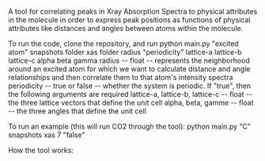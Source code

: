 A tool for correlating peaks in Xray Absorption Spectra to physical attributes in the molecule in order to express peak positions as functions of physical attributes like distances and angles between atoms within the molecule.

To run the code, clone the repository, and run python main.py "excited atom" snapshots folder xas folder radius "periodicity" lattice-a lattice-b lattice-c alpha beta gamma
radius -- float -- represents the neighborhood around an excited atom for which we want to calculate distance and angle relationships and then correlate them to that atom's intensity spectra
periodicity -- true or false -- whether the system is periodic. If "true", then the following arguments are required
lattice-a, lattice-b, lattice-c -- float -- the three lattice vectors that define the unit cell
alpha, beta, gamme -- float -- the three angles that define the unit cell

To run an example (this will run CO2 through the tool):
python main.py "C" snapshots xas 7 "false"

How the tool works:

